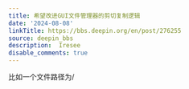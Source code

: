 ```yaml
---
title: 希望改进GUI文件管理器的剪切复制逻辑
date: '2024-08-08'
linkTitle: https://bbs.deepin.org/en/post/276255
source: deepin_bbs
description:  Iresee 
disable_comments: true
---
```

比如一个文件路径为/
